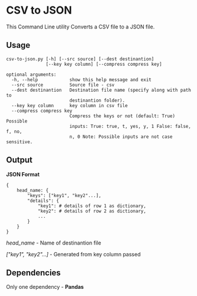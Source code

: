 # CSV to JSON
This Command Line utility Converts a CSV file to a JSON file.

## Usage
```
csv-to-json.py [-h] [--src source] [--dest destinantion]
               [--key key column] [--compress compress key]

optional arguments:
  -h, --help            show this help message and exit
  --src source          Source file - csv
  --dest destinantion   Destination file name (specify along with path to
                        destinantion folder).
  --key key column      key column in csv file
  --compress compress key
                        Compress the keys or not (default: True) Possible
                        inputs: True: true, t, yes, y, 1 False: false, f, no,
                        n, 0 Note: Possible inputs are not case sensitive.
```

## Output
**JSON Format**
```
{
	head_name: {
		"keys": ["key1", "key2"...],
		"details": {
			"key1": # details of row 1 as dictionary,
			"key2": # details of row 2 as dictionary,
			...
		}
	}
}
```

*head_name* - Name of destinantion file

*["key1", "key2"...]* - Generated from key column passed

## Dependencies
Only one dependency - **Pandas**